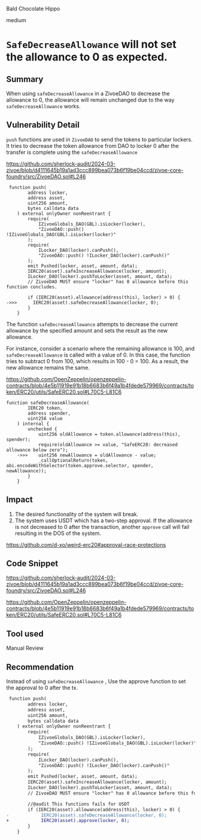 Bald Chocolate Hippo

medium

# `SafeDecreaseAllowance` will not set the allowance to 0 as expected.

## Summary

When using `safeDecreaseAllowance` in a ZivoeDAO to decrease the allowance to 0, the allowance will remain unchanged due to the way `safeDecreaseAllowance` works.
## Vulnerability Detail
`push` functions are used in `ZivoeDAO` to send the tokens to particular lockers. It tries to decrease the token allowance from DAO to locker 0 after the transfer is complete using the `safeDecreaseAllowance`

https://github.com/sherlock-audit/2024-03-zivoe/blob/d4111645b19a1ad3ccc899bea073b6f19be04ccd/zivoe-core-foundry/src/ZivoeDAO.sol#L246

```solidity
 function push(
        address locker,
        address asset,
        uint256 amount,
        bytes calldata data
    ) external onlyOwner nonReentrant {
        require(
            IZivoeGlobals_DAO(GBL).isLocker(locker),
            "ZivoeDAO::push() !IZivoeGlobals_DAO(GBL).isLocker(locker)"
        );
        require(
            ILocker_DAO(locker).canPush(),
            "ZivoeDAO::push() !ILocker_DAO(locker).canPush()"
        );
        emit Pushed(locker, asset, amount, data);
        IERC20(asset).safeIncreaseAllowance(locker, amount);
        ILocker_DAO(locker).pushToLocker(asset, amount, data);
        // ZivoeDAO MUST ensure "locker" has 0 allowance before this function concludes.

        if (IERC20(asset).allowance(address(this), locker) > 0) {
->>>      IERC20(asset).safeDecreaseAllowance(locker, 0);
        }
    }
```

The function `safeDecreaseAllowance` attempts to decrease the current allowance by the specified amount and sets the result as the new allowance. 

For instance, consider a scenario where the remaining allowance is 100, and `safeDecreaseAllowance` is called with a value of 0. In this case, the function tries to subtract 0 from 100, which results in 100 - 0 = 100. As a result, the new allowance remains the same.

https://github.com/OpenZeppelin/openzeppelin-contracts/blob/4e5b11919e91b18b6683b6f49a1b4fdede579969/contracts/token/ERC20/utils/SafeERC20.sol#L70C5-L81C6

```solidity
function safeDecreaseAllowance(
        IERC20 token,
        address spender,
        uint256 value
    ) internal {
        unchecked {
            uint256 oldAllowance = token.allowance(address(this), spender);
            require(oldAllowance >= value, "SafeERC20: decreased allowance below zero");
    ->>>    uint256 newAllowance = oldAllowance - value;
            _callOptionalReturn(token, abi.encodeWithSelector(token.approve.selector, spender, newAllowance));
        }
    }
```
## Impact
1. The desired functionality of the system will break. 
2. The system uses USDT which has a two-step approval.  If the allowance is not decreased to 0 after the transaction, another `approve` call will fail resulting in the DOS of the system. 

https://github.com/d-xo/weird-erc20#approval-race-protections
## Code Snippet
https://github.com/sherlock-audit/2024-03-zivoe/blob/d4111645b19a1ad3ccc899bea073b6f19be04ccd/zivoe-core-foundry/src/ZivoeDAO.sol#L246

https://github.com/OpenZeppelin/openzeppelin-contracts/blob/4e5b11919e91b18b6683b6f49a1b4fdede579969/contracts/token/ERC20/utils/SafeERC20.sol#L70C5-L81C6


## Tool used

Manual Review

## Recommendation
Instead of using `safeDecreaseAllowance` , Use the approve function to set the approval to 0 after the tx. 

```diff
 function push(
        address locker,
        address asset,
        uint256 amount,
        bytes calldata data
    ) external onlyOwner nonReentrant {
        require(
            IZivoeGlobals_DAO(GBL).isLocker(locker),
            "ZivoeDAO::push() !IZivoeGlobals_DAO(GBL).isLocker(locker)"
        );
        require(
            ILocker_DAO(locker).canPush(),
            "ZivoeDAO::push() !ILocker_DAO(locker).canPush()"
        );
        emit Pushed(locker, asset, amount, data);
        IERC20(asset).safeIncreaseAllowance(locker, amount);
        ILocker_DAO(locker).pushToLocker(asset, amount, data);
        // ZivoeDAO MUST ensure "locker" has 0 allowance before this function concludes.

        //@audit This functions fails for USDT
        if (IERC20(asset).allowance(address(this), locker) > 0) {
-            IERC20(asset).safeDecreaseAllowance(locker, 0);
+            IERC20(asset).approve(locker, 0);
        }
    }
```



